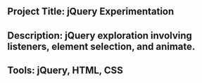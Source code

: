 ## Project Title: jQuery Experimentation

## Description: jQuery exploration involving listeners, element selection, and animate.

## Tools: jQuery, HTML, CSS
